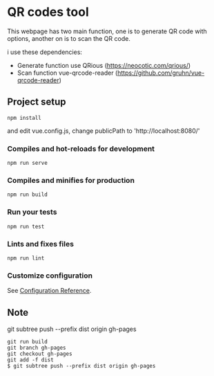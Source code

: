 # QR codes tool

This webpage has two main function, one is to generate QR code with options, another on is to scan the QR code.

i use these dependencies:
* Generate function use QRious (https://neocotic.com/qrious/)
* Scan function vue-qrcode-reader (https://github.com/gruhn/vue-qrcode-reader)



## Project setup
```
npm install
```

and edit vue.config.js, change publicPath to  'http://localhost:8080/'

### Compiles and hot-reloads for development
```
npm run serve
```

### Compiles and minifies for production
```
npm run build
```

### Run your tests
```
npm run test
```

### Lints and fixes files
```
npm run lint
```

### Customize configuration
See [Configuration Reference](https://cli.vuejs.org/config/).


## Note

git subtree push --prefix dist origin gh-pages

```
git run build
git branch gh-pages
git checkout gh-pages
git add -f dist
$ git subtree push --prefix dist origin gh-pages
```